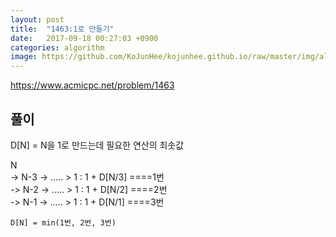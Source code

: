 ```yaml
---
layout: post
title:  "1463:1로 만들기"
date:   2017-09-18 00:27:03 +0900
categories: algorithm
image: https://github.com/KoJunHee/kojunhee.github.io/raw/master/img/algorithm.png
---
```



<https://www.acmicpc.net/problem/1463>

## 풀이
D[N] = N을 1로 만드는데 필요한 연산의 최솟값

N	
	-> N-3 -> ..... > 1	:  1 + D[N/3]	====1번 <br>
	-> N-2 -> ..... > 1	:  1 + D[N/2]	====2번 <br>
	-> N-1 -> ..... > 1		:  1 + D[N/1]	====3번 <br>


	D[N] = min(1번, 2번, 3번)

